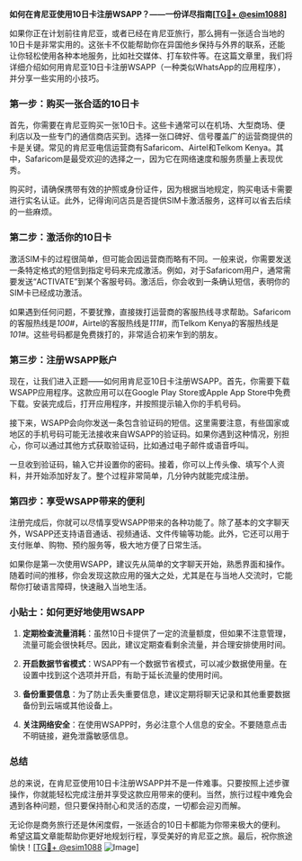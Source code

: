 **如何在肯尼亚使用10日卡注册WSAPP？——一份详尽指南[[TG💪+ @esim1088](https://t.me/s/esim1088)]**

如果你正在计划前往肯尼亚，或者已经在肯尼亚旅行，那么拥有一张适合当地的10日卡是非常实用的。这张卡不仅能帮助你在异国他乡保持与外界的联系，还能让你轻松使用各种本地服务，比如社交媒体、打车软件等。在这篇文章里，我们将详细介绍如何用肯尼亚10日卡注册WSAPP（一种类似WhatsApp的应用程序），并分享一些实用的小技巧。

### **第一步：购买一张合适的10日卡**

首先，你需要在肯尼亚购买一张10日卡。这些卡通常可以在机场、大型商场、便利店以及一些专门的通信商店买到。选择一张口碑好、信号覆盖广的运营商提供的卡是关键。常见的肯尼亚电信运营商有Safaricom、Airtel和Telkom Kenya。其中，Safaricom是最受欢迎的选择之一，因为它在网络速度和服务质量上表现优秀。

购买时，请确保携带有效的护照或身份证件，因为根据当地规定，购买电话卡需要进行实名认证。此外，记得询问店员是否提供SIM卡激活服务，这样可以省去后续的一些麻烦。

### **第二步：激活你的10日卡**

激活SIM卡的过程很简单，但可能会因运营商而略有不同。一般来说，你需要发送一条特定格式的短信到指定号码来完成激活。例如，对于Safaricom用户，通常需要发送“ACTIVATE”到某个客服号码。激活后，你会收到一条确认短信，表明你的SIM卡已经成功激活。

如果遇到任何问题，不要犹豫，直接拨打运营商的客服热线寻求帮助。Safaricom的客服热线是*100#*，Airtel的客服热线是*111#*，而Telkom Kenya的客服热线是*101#*。这些号码都是免费拨打的，非常适合初来乍到的朋友。

### **第三步：注册WSAPP账户**

现在，让我们进入正题——如何用肯尼亚10日卡注册WSAPP。首先，你需要下载WSAPP应用程序。这款应用可以在Google Play Store或Apple App Store中免费下载。安装完成后，打开应用程序，并按照提示输入你的手机号码。

接下来，WSAPP会向你发送一条包含验证码的短信。这里需要注意，有些国家或地区的手机号码可能无法接收来自WSAPP的验证码。如果你遇到这种情况，别担心，你可以通过其他方式获取验证码，比如通过电子邮件或语音呼叫。

一旦收到验证码，输入它并设置你的密码。接着，你可以上传头像、填写个人资料，并开始添加好友了。整个过程非常简单，几分钟内就能完成注册。

### **第四步：享受WSAPP带来的便利**

注册完成后，你就可以尽情享受WSAPP带来的各种功能了。除了基本的文字聊天外，WSAPP还支持语音通话、视频通话、文件传输等功能。此外，它还可以用于支付账单、购物、预约服务等，极大地方便了日常生活。

如果你是第一次使用WSAPP，建议先从简单的文字聊天开始，熟悉界面和操作。随着时间的推移，你会发现这款应用的强大之处，尤其是在与当地人交流时，它能帮你打破语言障碍，快速融入当地生活。

### **小贴士：如何更好地使用WSAPP**

1. **定期检查流量消耗**：虽然10日卡提供了一定的流量额度，但如果不注意管理，流量可能会很快耗尽。因此，建议定期查看剩余流量，并合理安排使用时间。
   
2. **开启数据节省模式**：WSAPP有一个数据节省模式，可以减少数据使用量。在设置中找到这个选项并开启，有助于延长流量的使用时间。

3. **备份重要信息**：为了防止丢失重要信息，建议定期将聊天记录和其他重要数据备份到云端或其他设备上。

4. **关注网络安全**：在使用WSAPP时，务必注意个人信息的安全。不要随意点击不明链接，避免泄露敏感信息。

### **总结**

总的来说，在肯尼亚使用10日卡注册WSAPP并不是一件难事。只要按照上述步骤操作，你就能轻松完成注册并享受这款应用带来的便利。当然，旅行过程中难免会遇到各种问题，但只要保持耐心和灵活的态度，一切都会迎刃而解。

无论你是商务旅行还是休闲度假，一张适合的10日卡都能为你带来极大的便利。希望这篇文章能帮助你更好地规划行程，享受美好的肯尼亚之旅。最后，祝你旅途愉快！[[TG💪+ @esim1088](https://t.me/s/esim1088) ![Image](https://i.postimg.cc/4NQfJmqS/Snipaste-2025-05-13-00-14-12.png)]